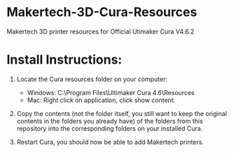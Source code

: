 # Makertech-3D-Cura-Resources
 Makertech 3D printer resources for Official Utimaker Cura V4.6.2

# Install Instructions:  

1. Locate the Cura resources folder on your computer:
   * Windows: C:\Program Files\Ultimaker Cura 4.6\Resources  
   * Mac:     Right click on application, click show content.  
  
2. Copy the contents (not the folder itself, you still want to keep the original contents in the folders you already have) of the folders from this repository into the corresponding folders on your installed Cura.  

3. Restart Cura, you should now be able to add Makertech printers.  
